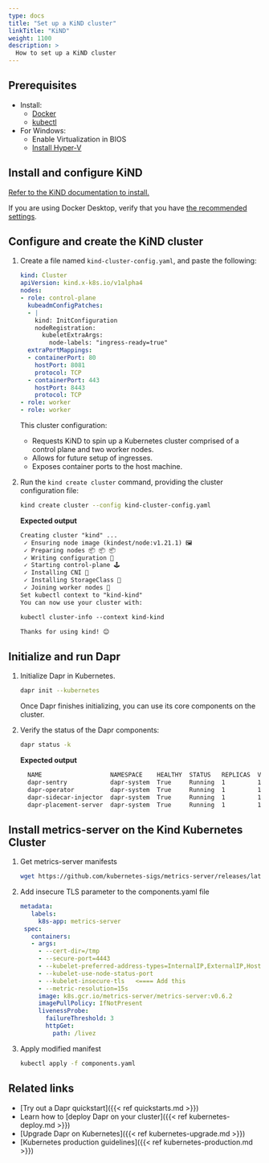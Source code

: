```yaml
---
type: docs
title: "Set up a KiND cluster"
linkTitle: "KiND"
weight: 1100
description: >
  How to set up a KiND cluster
---
```


## Prerequisites

- Install:
   - [Docker](https://docs.docker.com/install/)
   - [kubectl](https://kubernetes.io/docs/tasks/tools/)
- For Windows:
   - Enable Virtualization in BIOS
   - [Install Hyper-V](https://docs.microsoft.com/virtualization/hyper-v-on-windows/quick-start/enable-hyper-v)

## Install and configure KiND

[Refer to the KiND documentation to install.](https://kind.sigs.k8s.io/docs/user/quick-start)

If you are using Docker Desktop, verify that you have [the recommended settings](https://kind.sigs.k8s.io/docs/user/quick-start#settings-for-docker-desktop).

## Configure and create the KiND cluster

1. Create a file named `kind-cluster-config.yaml`, and paste the following:

   ```yaml
   kind: Cluster
   apiVersion: kind.x-k8s.io/v1alpha4
   nodes:
   - role: control-plane
     kubeadmConfigPatches:
     - |
       kind: InitConfiguration
       nodeRegistration:
         kubeletExtraArgs:
           node-labels: "ingress-ready=true"
     extraPortMappings:
     - containerPort: 80
       hostPort: 8081
       protocol: TCP
     - containerPort: 443
       hostPort: 8443
       protocol: TCP
   - role: worker
   - role: worker
   ```

   This cluster configuration:
   - Requests KiND to spin up a Kubernetes cluster comprised of a control plane and two worker nodes. 
   - Allows for future setup of ingresses.
   - Exposes container ports to the host machine.

1. Run the `kind create cluster` command, providing the cluster configuration file:

   ```bash
   kind create cluster --config kind-cluster-config.yaml
   ```

   **Expected output**

   ```md
   Creating cluster "kind" ...
    ✓ Ensuring node image (kindest/node:v1.21.1) 🖼
    ✓ Preparing nodes 📦 📦 📦
    ✓ Writing configuration 📜
    ✓ Starting control-plane 🕹️
    ✓ Installing CNI 🔌
    ✓ Installing StorageClass 💾
    ✓ Joining worker nodes 🚜
   Set kubectl context to "kind-kind"
   You can now use your cluster with:
   
   kubectl cluster-info --context kind-kind
   
   Thanks for using kind! 😊
   ```

## Initialize and run Dapr

1. Initialize Dapr in Kubernetes.

   ```bash
   dapr init --kubernetes
   ```

   Once Dapr finishes initializing, you can use its core components on the cluster. 

1. Verify the status of the Dapr components:

   ```bash
   dapr status -k
   ```

   **Expected output**

   ```md
     NAME                   NAMESPACE    HEALTHY  STATUS   REPLICAS  VERSION  AGE  CREATED
     dapr-sentry            dapr-system  True     Running  1         1.5.1    53s  2021-12-10 09:27.17
     dapr-operator          dapr-system  True     Running  1         1.5.1    53s  2021-12-10 09:27.17
     dapr-sidecar-injector  dapr-system  True     Running  1         1.5.1    53s  2021-12-10 09:27.17
     dapr-placement-server  dapr-system  True     Running  1         1.5.1    52s  2021-12-10 09:27.18
   ```

## Install metrics-server on the Kind Kubernetes Cluster

1. Get metrics-server manifests

   ```bash
   wget https://github.com/kubernetes-sigs/metrics-server/releases/latest/download/components.yaml
   ```

1. Add insecure TLS parameter to the components.yaml file

   ```yaml
   metadata:
      labels:
        k8s-app: metrics-server
    spec:
      containers:
      - args:
        - --cert-dir=/tmp
        - --secure-port=4443
        - --kubelet-preferred-address-types=InternalIP,ExternalIP,Hostname
        - --kubelet-use-node-status-port
        - --kubelet-insecure-tls   <==== Add this
        - --metric-resolution=15s
        image: k8s.gcr.io/metrics-server/metrics-server:v0.6.2
        imagePullPolicy: IfNotPresent
        livenessProbe:
          failureThreshold: 3
          httpGet:
            path: /livez
   ```

1. Apply modified manifest

   ```bash
   kubectl apply -f components.yaml
   ```

## Related links
- [Try out a Dapr quickstart]({{< ref quickstarts.md >}})
- Learn how to [deploy Dapr on your cluster]({{< ref kubernetes-deploy.md >}})
- [Upgrade Dapr on Kubernetes]({{< ref kubernetes-upgrade.md >}})
- [Kubernetes production guidelines]({{< ref kubernetes-production.md >}})
